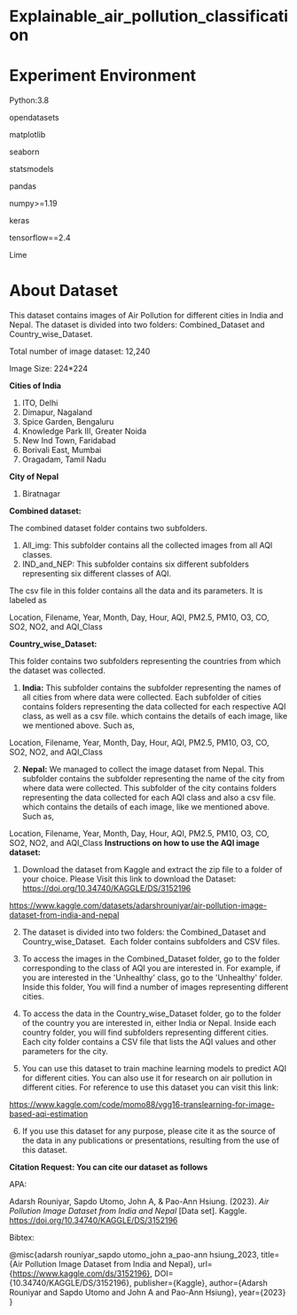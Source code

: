 # Explainable_air_pollution_classification
Experiment Environment
=
<p>Python:3.8</p>
<p>opendatasets</p>
<p>matplotlib</p>
<p>seaborn</p>
<p>statsmodels</p>
<p>pandas</p>
<p>numpy>=1.19</p>
<p>keras</p>
<p>tensorflow==2.4</p>
<p>Lime</p>

About Dataset
=
<p>This dataset contains images of Air Pollution for different cities in India and Nepal. The dataset is divided into two folders: Combined_Dataset and Country_wise_Dataset.</p>
<p>Total number of image dataset: 12,240 </p>
<p>Image Size: 224*224 </p>

**Cities of India**

1. ITO, Delhi
2. Dimapur, Nagaland
3. Spice Garden, Bengaluru
4. Knowledge  Park III, Greater Noida
5. New Ind Town, Faridabad
6. Borivali East, Mumbai
7. Oragadam, Tamil Nadu

**City of Nepal**
1. Biratnagar


**Combined dataset:**

The combined dataset folder contains two subfolders.
1. All_img: This subfolder contains all the collected images from all AQI classes.
2. IND_and_NEP: This subfolder contains six different subfolders representing six different classes of AQI.

The csv file in this folder contains all the data and its parameters.
It is labeled as

Location, Filename, Year, Month, Day, Hour, AQI, PM2.5, PM10, O3, CO, SO2, NO2, and AQI_Class

**Country_wise_Dataset:**

This folder contains two subfolders representing the countries from which the dataset was collected.

1. **India:**
This subfolder contains the subfolder representing the names of all cities from where data were collected.
Each subfolder of cities contains folders representing the data collected for each respective AQI class, as well as a csv file.
which contains the details of each image, like we mentioned above.
Such as,

Location, Filename, Year, Month, Day, Hour, AQI, PM2.5, PM10, O3, CO, SO2, NO2, and AQI_Class


2. **Nepal:**
We managed to collect the image dataset from Nepal.
This subfolder contains the subfolder representing the name of the city from where data were collected.
This subfolder of the city contains folders representing the data collected for each AQI class and also a csv file.
which contains the details of each image, like we mentioned above.
Such as,

Location, Filename, Year, Month, Day, Hour, AQI, PM2.5, PM10, O3, CO, SO2, NO2, and AQI_Class
****Instructions on how to use the AQI image dataset:****

1. Download the dataset from Kaggle and extract the zip file to a folder of your choice. Please Visit this link to download the Dataset:
https://doi.org/10.34740/KAGGLE/DS/3152196

https://www.kaggle.com/datasets/adarshrouniyar/air-pollution-image-dataset-from-india-and-nepal

2. The dataset is divided into two folders: the Combined_Dataset and Country_wise_Dataset. 
Each folder contains subfolders and CSV files.

3. To access the images in the Combined_Dataset folder, go to the folder corresponding to the class of AQI you are interested in.
For example, if you are interested in the 'Unhealthy' class, go to the 'Unhealthy' folder. Inside this folder,
You will find a number of images representing different cities.

4. To access the data in the Country_wise_Dataset folder, go to the folder of the country you are interested in, either India or Nepal.
Inside each country folder, you will find subfolders representing different cities.
Each city folder contains a CSV file that lists the AQI values and other parameters for the city.

5. You can use this dataset to train machine learning models to predict AQI for different cities.
You can also use it for research on air pollution in different cities. For reference to use this dataset you can visit this link: 

https://www.kaggle.com/code/momo88/vgg16-translearning-for-image-based-aqi-estimation

6. If you use this dataset for any purpose, please cite it as the source of the data in any publications or presentations,
resulting from the use of this dataset.

**Citation Request: You can cite our dataset as follows**

APA:

Adarsh Rouniyar, Sapdo Utomo, John A, &amp; Pao-Ann Hsiung. (2023). <i>Air Pollution Image Dataset from India and Nepal</i> [Data set]. Kaggle. https://doi.org/10.34740/KAGGLE/DS/3152196

Bibtex:

 @misc{adarsh rouniyar_sapdo utomo_john a_pao-ann hsiung_2023,
	title={Air Pollution Image Dataset from India and Nepal},
	url={https://www.kaggle.com/ds/3152196},
	DOI={10.34740/KAGGLE/DS/3152196},
	publisher={Kaggle},
	author={Adarsh Rouniyar and Sapdo Utomo and John A and Pao-Ann Hsiung},
	year={2023}
}
